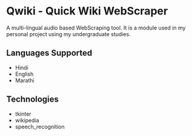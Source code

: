 
# Qwiki - Quick Wiki WebScraper

A multi-lingual audio based WebScraping tool.
It is a module used in my personal project using my undergraduate studies.

## Languages Supported

- Hindi
- English
- Marathi


## Technologies

- tkinter
- wikipedia
- speech_recognition
